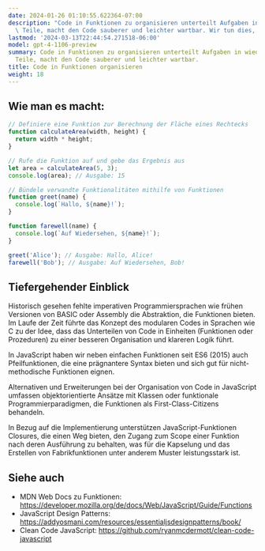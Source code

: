 ```yaml
---
date: 2024-01-26 01:10:55.622364-07:00
description: "Code in Funktionen zu organisieren unterteilt Aufgaben in wiederverwendbare\
  \ Teile, macht den Code sauberer und leichter wartbar. Wir tun dies, um\u2026"
lastmod: '2024-03-13T22:44:54.271518-06:00'
model: gpt-4-1106-preview
summary: Code in Funktionen zu organisieren unterteilt Aufgaben in wiederverwendbare
  Teile, macht den Code sauberer und leichter wartbar.
title: Code in Funktionen organisieren
weight: 18
---
```


## Wie man es macht:
```javascript
// Definiere eine Funktion zur Berechnung der Fläche eines Rechtecks
function calculateArea(width, height) {
  return width * height;
}

// Rufe die Funktion auf und gebe das Ergebnis aus
let area = calculateArea(5, 3);
console.log(area); // Ausgabe: 15
```

```javascript
// Bündele verwandte Funktionalitäten mithilfe von Funktionen
function greet(name) {
  console.log(`Hallo, ${name}!`);
}

function farewell(name) {
  console.log(`Auf Wiedersehen, ${name}!`);
}

greet('Alice'); // Ausgabe: Hallo, Alice!
farewell('Bob'); // Ausgabe: Auf Wiedersehen, Bob!
```

## Tiefergehender Einblick
Historisch gesehen fehlte imperativen Programmiersprachen wie frühen Versionen von BASIC oder Assembly die Abstraktion, die Funktionen bieten. Im Laufe der Zeit führte das Konzept des modularen Codes in Sprachen wie C zu der Idee, dass das Unterteilen von Code in Einheiten (Funktionen oder Prozeduren) zu einer besseren Organisation und klareren Logik führt.

In JavaScript haben wir neben einfachen Funktionen seit ES6 (2015) auch Pfeilfunktionen, die eine prägnantere Syntax bieten und sich gut für nicht-methodische Funktionen eignen.

Alternativen und Erweiterungen bei der Organisation von Code in JavaScript umfassen objektorientierte Ansätze mit Klassen oder funktionale Programmierparadigmen, die Funktionen als First-Class-Citizens behandeln.

In Bezug auf die Implementierung unterstützen JavaScript-Funktionen Closures, die einen Weg bieten, den Zugang zum Scope einer Funktion nach deren Ausführung zu behalten, was für die Kapselung und das Erstellen von Fabrikfunktionen unter anderem Muster leistungsstark ist.

## Siehe auch
- MDN Web Docs zu Funktionen: https://developer.mozilla.org/de/docs/Web/JavaScript/Guide/Functions
- JavaScript Design Patterns: https://addyosmani.com/resources/essentialjsdesignpatterns/book/
- Clean Code JavaScript: https://github.com/ryanmcdermott/clean-code-javascript
